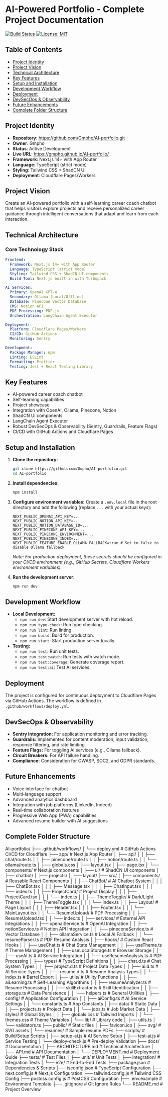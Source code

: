 # AI-Powered Portfolio - Complete Project Documentation

[![Build Status](https://github.com/Gmpho/AI-portfolio/actions/workflows/deploy.yml/badge.svg)](https://github.com/Gmpho/AI-portfolio/actions/workflows/deploy.yml)
[![License: MIT](https://img.shields.io/badge/License-MIT-yellow.svg)](https://opensource.org/licenses/MIT)

## Table of Contents
- [Project Identity](#project-identity)
- [Project Vision](#project-vision)
- [Technical Architecture](#technical-architecture)
- [Key Features](#key-features)
- [Setup and Installation](#setup-and-installation)
- [Development Workflow](#development-workflow)
- [Deployment](#deployment)
- [DevSecOps & Observability](#devsecops--observability)
- [Future Enhancements](#future-enhancements)
- [Complete Folder Structure](#complete-folder-structure)

## Project Identity
- **Repository**: https://github.com/Gmpho/AI-portfolio.git
- **Owner**: Gmpho
- **Status**: Active Development
- **Live URL**: https://gmpho.github.io/AI-portfolio/
- **Framework**: Next.js 14+ with App Router
- **Language**: TypeScript (strict mode)
- **Styling**: Tailwind CSS + ShadCN UI
- **Deployment**: Cloudflare Pages/Workers

## Project Vision
Create an AI-powered portfolio with a self-learning career coach chatbot that helps visitors explore projects and receive personalized career guidance through intelligent conversations that adapt and learn from each interaction.

## Technical Architecture
### Core Technology Stack
```yaml
Frontend:
  Framework: Next.js 14+ with App Router
  Language: TypeScript (strict mode)
  Styling: Tailwind CSS + ShadCN UI components
  Build Tool: Next.js built-in with Turbopack

AI Services:
  Primary: OpenAI GPT-4
  Secondary: Ollama (Local/Offline)
  Database: Pinecone Vector Database
  CMS: Notion API
  PDF Processing: PDF.js
  Orchestration: LangChain Agent Executor

Deployment:
  Platform: Cloudflare Pages/Workers
  CI/CD: GitHub Actions
  Monitoring: Sentry

Development:
  Package Manager: npm
  Linting: ESLint
  Formatting: Prettier
  Testing: Jest + React Testing Library
```

## Key Features
- AI-powered career coach chatbot
- Self-learning capabilities
- Project showcase
- Integration with OpenAI, Ollama, Pinecone, Notion
- ShadCN UI components
- LangChain Agent Executor
- Robust DevSecOps & Observability (Sentry, Guardrails, Feature Flags)
- CI/CD with GitHub Actions and Cloudflare Pages

## Setup and Installation
1.  **Clone the repository:**
    ```bash
    git clone https://github.com/Gmpho/AI-portfolio.git
    cd AI-portfolio
    ```
2.  **Install dependencies:**
    ```bash
    npm install
    ```
3.  **Configure environment variables:**
    Create a `.env.local` file in the root directory and add the following (replace `...` with your actual keys):
    ```
    NEXT_PUBLIC_OPENAI_API_KEY=...
    NEXT_PUBLIC_NOTION_API_KEY=...
    NEXT_PUBLIC_NOTION_DATABASE_ID=...
    NEXT_PUBLIC_PINECONE_API_KEY=...
    NEXT_PUBLIC_PINECONE_ENVIRONMENT=...
    NEXT_PUBLIC_PINECONE_INDEX=...
    NEXT_PUBLIC_FEATURE_ENABLE_OLLAMA_FALLBACK=true # Set to false to disable Ollama fallback
    ```
    *Note: For production deployment, these secrets should be configured in your CI/CD environment (e.g., GitHub Secrets, Cloudflare Workers environment variables).* 

4.  **Run the development server:**
    ```bash
    npm run dev
    ```

## Development Workflow
-   **Local Development:**
    -   `npm run dev`: Start development server with hot reload.
    -   `npm run type-check`: Run type checking.
    -   `npm run lint`: Run linting.
    -   `npm run build`: Build for production.
    -   `npm run start`: Start production server locally.
-   **Testing:**
    -   `npm run test`: Run unit tests.
    -   `npm run test:watch`: Run tests with watch mode.
    -   `npm run test:coverage`: Generate coverage report.
    -   `npm run test:ai`: Test AI services.

## Deployment
The project is configured for continuous deployment to Cloudflare Pages via GitHub Actions.
The workflow is defined in `.github/workflows/deploy.yml`.

## DevSecOps & Observability
-   **Sentry Integration:** For application monitoring and error tracking.
-   **Guardrails:** Implemented for content moderation, input validation, response filtering, and rate limiting.
-   **Feature Flags:** For toggling AI services (e.g., Ollama fallback).
-   **Circuit Breakers:** For API failure handling.
-   **Compliance:** Consideration for OWASP, SOC2, and GDPR standards.

## Future Enhancements
- Voice interface for chatbot
- Multi-language support
- Advanced analytics dashboard
- Integration with job platforms (LinkedIn, Indeed)
- Real-time collaboration features
- Progressive Web App (PWA) capabilities
- Advanced resume builder with AI suggestions

## Complete Folder Structure
AI-portfolio/
├── .github/workflows/
│   └── deploy.yml                 # GitHub Actions CI/CD for Cloudflare
├── app/                          # Next.js App Router
│   ├── api/
│   │   ├── chat/route.ts
│   │   ├── pinecone/route.ts
│   │   ├── notion/route.ts
│   │   └── ollama/route.ts
│   ├── globals.css
│   ├── layout.tsx
│   ├── page.tsx
│   └── components/               # Next.js components
│       ├── ui/                  # ShadCN UI components
│       ├── chatbot/
│       ├── projects/
│       └── layout/
├── src/
│   ├── components/               # Reusable React Components
│   │   ├── ChatBot/              # AI Chatbot System
│   │   │   ├── ChatBot.tsx
│   │   │   ├── Message.tsx
│   │   │   ├── ChatInput.tsx
│   │   │   └── index.ts
│   │   ├── ProjectCard/          # Project Display
│   │   │   ├── ProjectCard.tsx
│   │   │   └── index.ts
│   │   ├── ThemeToggle/          # Dark/Light Theme
│   │   │   ├── ThemeToggle.tsx
│   │   │   └── index.ts
│   │   ├── Layout/               # Page Layout
│   │   │   ├── Header.tsx
│   │   │   ├── Footer.tsx
│   │   │   └── MainLayout.tsx
│   │   └── ResumeUpload/         # PDF Processing
│   │       ├── ResumeUpload.tsx
│   │       └── index.ts
│   ├── services/                 # External API Integrations
│   │   ├── openaiService.ts      # OpenAI Integration
│   │   ├── notionService.ts      # Notion API Integration
│   │   ├── pineconeService.ts    # Vector Database
│   │   ├── ollamaService.ts      # Local AI Fallback
│   │   └── resumeParser.ts       # PDF Resume Analysis
│   ├── hooks/                    # Custom React Hooks
│   │   ├── useChat.ts           # Chat State Management
│   │   ├── useTheme.ts          # Theme Management
│   │   ├── useLocalStorage.ts   # Browser Storage
│   │   ├── useAI.ts             # AI Service Integration
│   │   └── useResumeAnalysis.ts # PDF Processing
│   ├── types/                   # TypeScript Definitions
│   │   ├── chat.d.ts            # Chat System Types
│   │   ├── project.d.ts         # Project Data Types
│   │   ├── ai.d.ts              # AI Service Types
│   │   ├── resume.d.ts          # Resume Analysis Types
│   │   └── index.ts             # Barrel Export
│   ├── utils/                   # Utility Functions
│   │   ├── aiLearning.ts        # Self-Learning Algorithms
│   │   ├── resumeAnalyzer.ts    # Resume Processing
│   │   ├── skillExtractor.ts    # Skill Identification
│   │   ├── storage.ts           # Data Persistence
│   │   └── helpers.ts           # General Utilities
│   ├── config/                  # Application Configuration
│   │   ├── aiConfig.ts          # AI Service Settings
│   │   └── constants.ts         # App Constants
│   ├── data/                    # Static Data
│   │   ├── projects.ts          # Project Data
│   │   └── jobs.ts              # Job Market Data
│   ├── styles/                  # Global Styles
│   │   ├── globals.css          # Tailwind Imports
│   │   └── themes.css           # Theme Variables
│   └── lib/                     # Library code
│       ├── utils.ts
│       └── validators.ts
├── public/                      # Static files
│   ├── favicon.ico
│   ├── svg/                     # SVG assets
│   └── resumes/                 # Sample resume PDFs
├── scripts/                     # Build/Setup Scripts
│   ├── setup-ai.js              # AI Service Setup
│   ├── test-ai.js               # Service Testing
│   └── deploy-check.js          # Pre-deploy Validation
├── docs/                        # Documentation
│   ├── ARCHITECTURE.md          # Technical Architecture
│   ├── API.md                   # API Documentation
│   └── DEPLOYMENT.md            # Deployment Guide
├── tests/                       # Test Files
│   ├── unit/                    # Unit Tests
│   ├── integration/             # Integration Tests
│   └── e2e/                     # End-to-End Tests
├── package.json                 # Dependencies & Scripts
├── tsconfig.json               # TypeScript Configuration
├── next.config.js              # Next.js Configuration
├── tailwind.config.js          # Tailwind CSS Config
├── postcss.config.js           # PostCSS Configuration
├── .env.example                # Environment Template
├── .gitignore                  # Git Ignore Rules
└── README.md                   # Project Overview